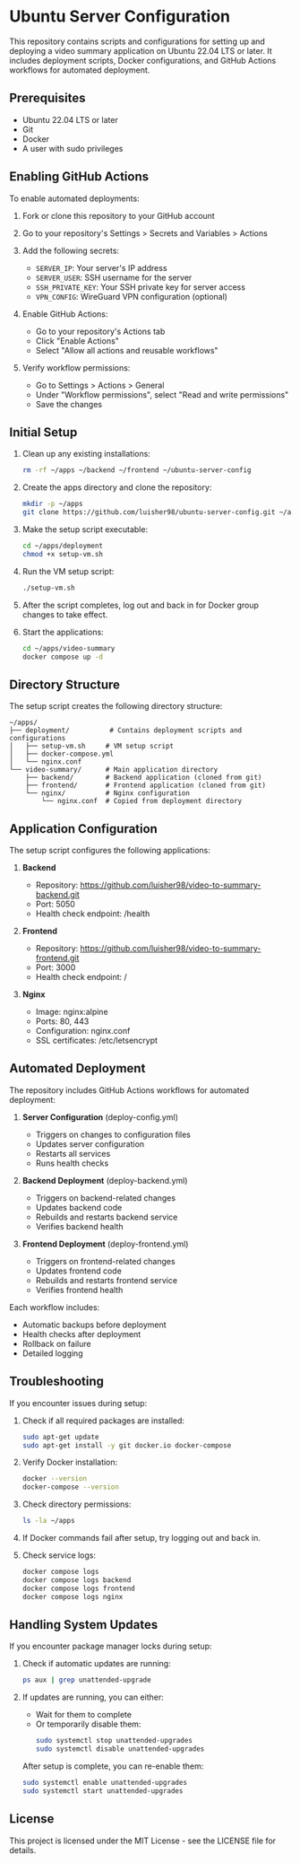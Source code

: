 # Ubuntu Server Configuration

This repository contains scripts and configurations for setting up and deploying a video summary application on Ubuntu 22.04 LTS or later. It includes deployment scripts, Docker configurations, and GitHub Actions workflows for automated deployment.

## Prerequisites

- Ubuntu 22.04 LTS or later
- Git
- Docker
- A user with sudo privileges

## Enabling GitHub Actions

To enable automated deployments:

1. Fork or clone this repository to your GitHub account

2. Go to your repository's Settings > Secrets and Variables > Actions

3. Add the following secrets:
   - `SERVER_IP`: Your server's IP address
   - `SERVER_USER`: SSH username for the server
   - `SSH_PRIVATE_KEY`: Your SSH private key for server access
   - `VPN_CONFIG`: WireGuard VPN configuration (optional)

4. Enable GitHub Actions:
   - Go to your repository's Actions tab
   - Click "Enable Actions"
   - Select "Allow all actions and reusable workflows"

5. Verify workflow permissions:
   - Go to Settings > Actions > General
   - Under "Workflow permissions", select "Read and write permissions"
   - Save the changes

## Initial Setup

1. Clean up any existing installations:
   ```bash
   rm -rf ~/apps ~/backend ~/frontend ~/ubuntu-server-config
   ```

2. Create the apps directory and clone the repository:
   ```bash
   mkdir -p ~/apps
   git clone https://github.com/luisher98/ubuntu-server-config.git ~/apps/deployment
   ```

3. Make the setup script executable:
   ```bash
   cd ~/apps/deployment
   chmod +x setup-vm.sh
   ```

4. Run the VM setup script:
   ```bash
   ./setup-vm.sh
   ```

5. After the script completes, log out and back in for Docker group changes to take effect.

6. Start the applications:
   ```bash
   cd ~/apps/video-summary
   docker compose up -d
   ```

## Directory Structure

The setup script creates the following directory structure:

```
~/apps/
├── deployment/          # Contains deployment scripts and configurations
│   ├── setup-vm.sh     # VM setup script
│   ├── docker-compose.yml
│   └── nginx.conf
└── video-summary/      # Main application directory
    ├── backend/        # Backend application (cloned from git)
    ├── frontend/       # Frontend application (cloned from git)
    └── nginx/          # Nginx configuration
        └── nginx.conf  # Copied from deployment directory
```

## Application Configuration

The setup script configures the following applications:

1. **Backend**
   - Repository: https://github.com/luisher98/video-to-summary-backend.git
   - Port: 5050
   - Health check endpoint: /health

2. **Frontend**
   - Repository: https://github.com/luisher98/video-to-summary-frontend.git
   - Port: 3000
   - Health check endpoint: /

3. **Nginx**
   - Image: nginx:alpine
   - Ports: 80, 443
   - Configuration: nginx.conf
   - SSL certificates: /etc/letsencrypt

## Automated Deployment

The repository includes GitHub Actions workflows for automated deployment:

1. **Server Configuration** (deploy-config.yml)
   - Triggers on changes to configuration files
   - Updates server configuration
   - Restarts all services
   - Runs health checks

2. **Backend Deployment** (deploy-backend.yml)
   - Triggers on backend-related changes
   - Updates backend code
   - Rebuilds and restarts backend service
   - Verifies backend health

3. **Frontend Deployment** (deploy-frontend.yml)
   - Triggers on frontend-related changes
   - Updates frontend code
   - Rebuilds and restarts frontend service
   - Verifies frontend health

Each workflow includes:
- Automatic backups before deployment
- Health checks after deployment
- Rollback on failure
- Detailed logging

## Troubleshooting

If you encounter issues during setup:

1. Check if all required packages are installed:
   ```bash
   sudo apt-get update
   sudo apt-get install -y git docker.io docker-compose
   ```

2. Verify Docker installation:
   ```bash
   docker --version
   docker-compose --version
   ```

3. Check directory permissions:
   ```bash
   ls -la ~/apps
   ```

4. If Docker commands fail after setup, try logging out and back in.

5. Check service logs:
   ```bash
   docker compose logs
   docker compose logs backend
   docker compose logs frontend
   docker compose logs nginx
   ```

## Handling System Updates

If you encounter package manager locks during setup:

1. Check if automatic updates are running:
   ```bash
   ps aux | grep unattended-upgrade
   ```

2. If updates are running, you can either:
   - Wait for them to complete
   - Or temporarily disable them:
     ```bash
     sudo systemctl stop unattended-upgrades
     sudo systemctl disable unattended-upgrades
     ```
   After setup is complete, you can re-enable them:
   ```bash
   sudo systemctl enable unattended-upgrades
   sudo systemctl start unattended-upgrades
   ```

## License

This project is licensed under the MIT License - see the LICENSE file for details.